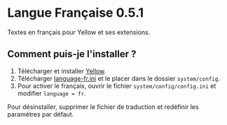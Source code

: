 Langue Française 0.5.1
======================
Textes en français pour Yellow et ses extensions.

Comment puis-je l'installer ?
-----------------------------
1. Télécharger et installer [Yellow](https://github.com/datenstrom/yellow/).
2. Télécharger [language-fr.ini](language-fr.ini?raw=true) et le placer dans le dossier `system/config`.
3. Pour activer le français, ouvrir le fichier `system/config/config.ini` et modifier `language = fr`.

Pour désinstaller, supprimer le fichier de traduction et redéfinir les paramètres par défaut.
